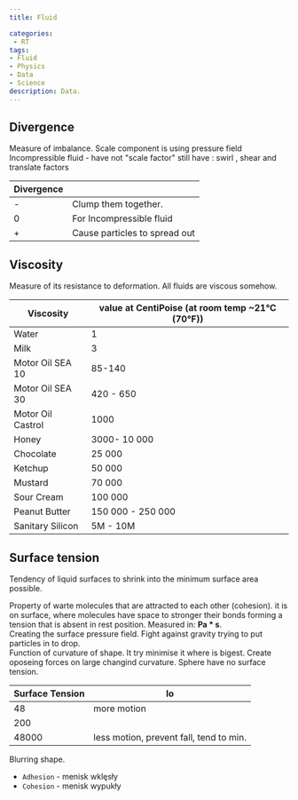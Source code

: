 ```yaml
---
title: Fluid

categories:
 - RT
tags:
- Fluid
- Physics
- Data
- Science
description: Data.
---
```





## Divergence

Measure of imbalance. Scale component is using pressure field  
Incompressible fluid - have not "scale factor" still have : swirl , shear and translate factors

Divergence |  |
--- | --- |
- |  Clump them together.
0 | For Incompressible fluid
+ | Cause particles to spread out


##  Viscosity
Measure of its resistance to deformation. All fluids are viscous somehow.

Viscosity | value at CentiPoise (at room temp ~21°C (70°F)) |
--- | --- |
Water | 1
Milk | 3
Motor Oil  SEA 10 | 85-140
Motor Oil  SEA 30 | 420 - 650   
Motor Oil  Castrol | 1000
Honey | 3000- 10 000
Chocolate | 25 000
Ketchup| 50 000
Mustard | 70 000
Sour Cream | 100 000
Peanut Butter | 150 000 - 250 000  
Sanitary Silicon | 5M - 10M


##  Surface tension
Tendency of liquid surfaces to shrink into the minimum surface area possible.

Property of warte molecules that are attracted to each other (cohesion). it is on surface, where molecules have space to stronger their bonds forming a tension that is absent in rest position. Measured in: **Pa * s**.  
Creating the surface pressure field. Fight against gravity trying to put particles in to drop.   
Function of curvature of shape. It try minimise it where is bigest.  Create oposeing forces on large changind curvature.
Sphere have no surface tension.


|Surface Tension|lo|
|-|-|
48 | more motion |
200 |
48000 | less motion, prevent fall,  tend to min.

Blurring shape.
- `Adhesion` - menisk wklęsły     
- `Cohesion` - menisk wypukły
